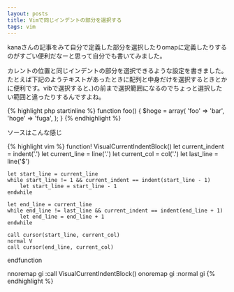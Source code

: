 ```yaml
---
layout: posts
title: Vimで同じインデントの部分を選択する
tags: vim
---
```


kanaさんの記事をみて自分で定義した部分を選択したりomapに定義したりするのがすごい便利だなーと思って自分でも書いてみました。

カレントの位置と同じインデントの部分を選択できるような設定を書きました。たとえば下記のようテキストがあったときに配列と中身だけを選択するときとかに便利です。vibで選択すると、)の前まで選択範囲になるのでちょっと選択したい範囲と違ったりするんですよね。

{% highlight php startinline %}
function foo() {
     $hoge = array(
          'foo' => 'bar',
          'hoge' => 'fuga',
     );
}
{% endhighlight %}

ソースはこんな感じ

{% highlight vim %}
function! VisualCurrentIndentBlock()
    let current_indent = indent('.')
    let current_line   = line('.')
    let current_col    = col('.')
    let last_line      = line('$')

    let start_line = current_line
    while start_line != 1 && current_indent == indent(start_line - 1) 
        let start_line = start_line - 1
    endwhile

    let end_line = current_line
    while end_line != last_line && current_indent == indent(end_line + 1)
        let end_line = end_line + 1
    endwhile

    call cursor(start_line, current_col)
    normal V
    call cursor(end_line, current_col)
endfunction

nnoremap gi :call VisualCurrentIndentBlock()<CR>
onoremap gi :normal gi<CR>
{% endhighlight %}
